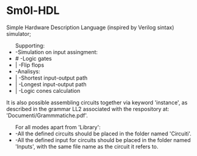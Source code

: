 # Sm0l-HDL
Simple Hardware Description Language (inspired by Verilog sintax) simulator; 



<ul>
Supporting:
	<li>-Simulation on input assingment:</li>
		<li>#	-Logic gates</li>
		<li>|	-Flip flops</li>
	<li>-Analisys:</li>
		<li>|	-Shortest input-output path</li>
		<li>|	-Longest input-output path</li>
		<li>|	-Logic cones calculation</li>
</ul>

It is also possible assembling circuits together via keyword 'instance', as described in the grammar LL2 associated with the respository at: 'Documenti/Grammmatiche.pdf'.

<ul>
For all modes apart from 'Library':
	<li>-All the defined circuits should be placed in the folder named 'Circuiti'.</li>
	<li>-All the defined input for circuits should be placed in the folder named 'Inputs', with the same file name as the circuit it refers to. </li>
</ul>
